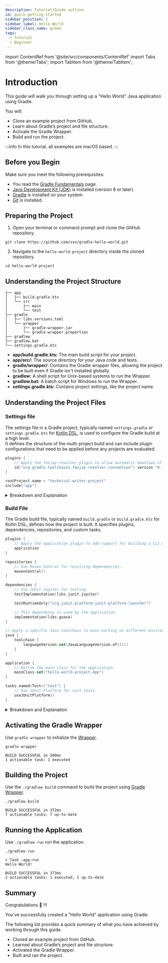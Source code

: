 ```yaml
---
description: Tutorial/Guide outline.
id: quick-getting-started
sidebar_position: 1
sidebar_label: Hello World
sidebar_class_name: green
tags:
  - Tutorial
  - Beginner
---
```


import ContentRef from '@site/src/components/ContentRef'
import Tabs from '@theme/Tabs';
import TabItem from '@theme/TabItem';

# Introduction

This guide will walk you through setting up a  "Hello World" Java application using Gradle.

You will:

- Clone an example project from GitHub.
- Learn about Gradle’s project and file structure.
- Activate the Gradle Wrapper.
- Build and run the project.

:::info
In this tutorial, all examples are macOS based.
:::

## Before you Begin

Make sure you meet the following prerequisites:

- You read the [Gradle Fundamentals](../fundamentals.md "Link to Fundamentals page") page.
- [Java Development Kit (JDK)](https://en.wikipedia.org/wiki/Java_Development_Kit "Link to JDK page on Wikipedia") is installed (version 8 or later).
- [Gradle](https://docs.gradle.org/current/userguide/installation.html#installation "Link to Gradle installation docs") is installed on your system.
- [Git](https://git-scm.com/ "Link to the website of Git") is installed.

## Preparing the Project

1. Open your terminal or command prompt and clone the GitHub repository.

```shell title="CLI"
git clone https://github.com/svx/gradle-hello-world.git
```

2. Navigate to the `hello-world-project` directory inside the cloned repository.

```shell title="CLI"
cd hello-world-project
```

## Understanding the Project Structure

```shell title="Project Structure Overview"
├── app
│   ├── build.gradle.kts
│   └── src
│       ├── main
│       └── test
├── gradle
│   ├── libs.versions.toml
│   └── wrapper
│       ├── gradle-wrapper.jar
│       └── gradle-wrapper.properties
├── gradlew
├── gradlew.bat
└── settings.gradle.kts
```

- **app/build.gradle.kts:** The main build script for your project.
- **app/src/:** The source directory for your Java code and tests.
- **gradle/wrapper/**: Contains the Gradle wrapper files, allowing the project to be built even if Gradle isn't installed globally.
- **gradlew:** A shell script for Unix-based systems to run the Wrapper.
- **gradlew.bat:** A batch script for Windows to run the Wrapper.
- **settings.gradle.kts:** Contains project settings, like the project name.

## Understanding the Project Files

### Settings file

The settings file in a Gradle project, typically named `settings.gradle` or `settings.gradle.kts` for [Kotlin DSL](https://docs.gradle.org/current/userguide/kotlin_dsl.html "Link to the Kotlin DSL docs"), is used to configure the Gradle build at a high level.<br />
It defines the structure of the multi-project build and can include plugin configurations that need to be applied before any projects are evaluated.

```kotlin showLineNumbers title="settings.gradle.kts"
plugins {
    // Apply the foojay-resolver plugin to allow automatic download of JDKs
    id("org.gradle.toolchains.foojay-resolver-convention") version "0.7.0"
}

rootProject.name = "technical-writer-project"
include("app")
```

<details>
<summary>Breakdown and Explanation</summary>
<p>

#### 1. Plugins Block

```kotlin {1-4} showLineNumbers title="Plugins"
plugins {
    // Apply the foojay-resolver plugin to allow automatic download of JDKs
    id("org.gradle.toolchains.foojay-resolver-convention") version "0.7.0"
}
```

The `plugins` block in the settings file is used to apply plugins that are necessary for configuring the build environment before any project-specific configurations are applied.

- **foojay-resolver Plugin:** The `org.gradle.toolchains.foojay-resolver-convention` plugin is used to facilitate the automatic download and management of JDKs through [Foojay](https://github.com/gradle/foojay-toolchains "Link to the GitHub repository of the Plugin") (a community-driven Java version manager).
This plugin ensures that the appropriate JDK version is available for the build, streamlining the setup process.
- **Version:** The version `0.7.0` specifies the exact version of the `foojay-resolver` plugin to use.

#### 2. Root Project Name

```kotlin {1} showLineNumbers title="Root Project Name"
rootProject.name = "technical-writer-project"
```

The `rootProject.name` property sets the name of the root project.
This is useful for multi-project builds where you have a main project (root project) and potentially several subprojects.

- **Name:** In this case, the root project is named `technical-writer-project`.
This name will be used as the identifier for the main project directory and in build outputs.

#### 3. Include Subprojects

```kotlin {1} showLineNumbers title="Include Subprojects"
include("app")
```

The `include` method is used to specify the subprojects that are part of the build.
Each subproject corresponds to a directory under the root project directory.

- **Subproject `app`:** The settings file includes a subproject named `app`.
This means there should be a directory named app under the root project directory (`technical-writer-project/app`), and this directory will contain its own `build.gradle.kts` file for specific build configurations.

</p>
</details>

### Build File

The Gradle build file, typically named `build.gradle` or `build.gradle.kts` for Kotlin DSL, defines how the project is built.
It specifies plugins, dependencies, repositories, and custom tasks.

```kotlin showLineNumbers title="build.gradle.kts"
plugins {
    // Apply the application plugin to add support for building a CLI application in Java.
    application
}

repositories {
    // Use Maven Central for resolving dependencies.
    mavenCentral()
}

dependencies {
    // Use JUnit Jupiter for testing.
    testImplementation(libs.junit.jupiter)

    testRuntimeOnly("org.junit.platform:junit-platform-launcher")

    // This dependency is used by the application.
    implementation(libs.guava)
}

// Apply a specific Java toolchain to ease working on different environments.
java {
    toolchain {
        languageVersion.set(JavaLanguageVersion.of(11))
    }
}

application {
    // Define the main class for the application.
    mainClass.set("hello.world.project.App")
}

tasks.named<Test>("test") {
    // Use JUnit Platform for unit tests.
    useJUnitPlatform()
}
```

<details>
<summary>Breakdown and Explanation</summary>
<p>

#### 1. Plugins Block

```kotlin {1-4} showLineNumbers title="Plugins"
plugins {
    // Apply the application plugin to add support for building a CLI application in Java.
    application
}
```

The `plugins` block is used to apply plugins to the project.

- **Application Plugin:** The `application` plugin adds tasks for building and running a Java command-line application.
It simplifies packaging and running the application by providing a convenient way to define the main class and build the executable.

#### 2. Repositories Block

```kotlin {1-4} showLineNumbers title="Repository"
repositories {
    // Use Maven Central for resolving dependencies.
    mavenCentral()
}
```

The `repositories` block specifies where Gradle should look for dependencies.

- **Maven Central:** The `mavenCentral()` method adds the Maven Central repository, which is a widely used repository for open-source libraries.

#### 3. Dependencies Block

```kotlin {1-9} showLineNumbers title="Dependencies"
dependencies {
    // Use JUnit Jupiter for testing.
    testImplementation(libs.junit.jupiter)

    testRuntimeOnly("org.junit.platform:junit-platform-launcher")

    // This dependency is used by the application.
    implementation(libs.guava)
}
```

The `dependencies` block defines the external libraries that the project depends on.

- **JUnit Jupiter:** The `testImplementation(libs.junit.jupiter)` line adds JUnit Jupiter (the new version of JUnit) as a dependency for writing and running tests.
`libs` is a reference to a version catalog, which centralizes dependency versions.
- **JUnit Platform Launcher:** The `testRuntimeOnly("org.junit.platform:junit-platform-launcher")` line adds the JUnit Platform Launcher as a runtime dependency for running tests.
- **Guava:** The `implementation(libs.guava)` line adds Google Guava as a dependency used by the application.
`implementation` means this dependency is required at both compile and runtime.

#### 4. Java Toolchain Block

```kotlin {1-6} showLineNumbers title="Java Toolchain"
// Apply a specific Java toolchain to ease working on different environments.
java {
    toolchain {
        languageVersion.set(JavaLanguageVersion.of(11))
    }
}
```

The `java` block configures the Java toolchain to ensure a consistent Java version across different development environments.

- **Java Version 11:** The `languageVersion.set(JavaLanguageVersion.of(11))` line specifies that Java 11 should be used for compiling and running the project.
This helps in managing projects that need to be built with a specific Java version, regardless of the JDK installed on the developer's machine.

#### 5. Application Block

```kotlin {1-4} showLineNumbers title="Application"
application {
    // Define the main class for the application.
    mainClass.set("hello.world.project.App")
}
```

The `application` block configures the application plugin.

- **Main Class:** The `mainClass.set("hello.world.project.App")` line defines the entry point of the application.
When the application is run, the specified class (`hello.world.project.App`) will be used as the main class.

#### 6. Custom Test Task Configuration

```kotlin {1-4} showLineNumbers title="Test Task Configuration"
tasks.named<Test>("test") {
    // Use JUnit Platform for unit tests.
    useJUnitPlatform()
}
```

This block customizes the behavior of the `test` task.

- **JUnit Platform:** The `useJUnitPlatform()` method configures the `test` task to use the [JUnit](https://junit.org/junit5/ "Link to the website of JUnit") Platform for discovering and running tests.
This is necessary for running JUnit Jupiter tests.

</p>
</details>

## Activating the Gradle Wrapper

Use `gradle wrapper` to initialize the [Wrapper](../fundamentals.md#gradle-wrapper "Link to documentation about the Gradle Wrapper").

<Tabs>
<TabItem value="Command">

```shell title="CLI"
gradle wrapper
```

</TabItem>
<TabItem value="Output">

```shell title="Output"
BUILD SUCCESSFUL in 500ms
1 actionable task: 1 executed
```

</TabItem>
</Tabs>

## Building the Project

Use the `./gradlew build` command to build the project using [Gradle Wrapper](../fundamentals.md#gradle-wrapper "Link to documentation about the Gradle Wrapper").

<Tabs>
<TabItem value="Command">

```shell title="CLI"
./gradlew build
```

</TabItem>
<TabItem value="Output">

```shell title="Result"
BUILD SUCCESSFUL in 372ms
7 actionable tasks: 7 up-to-date
```

</TabItem>
</Tabs>

## Running the Application

Use `./gradlew run` run the application.

<Tabs>
<TabItem value="Command">

```shell title="CLI"
./gradlew run
```

</TabItem>
<TabItem value="Output">

```shell title="Result"
> Task :app:run
Hello World!

BUILD SUCCESSFUL in 373ms
2 actionable tasks: 1 executed, 1 up-to-date
```

</TabItem>
</Tabs>

## Summary

Congratulations 🎉 !!!

You've successfully created a "Hello World" application using Gradle.

The following list provides a quick summary of what you have achieved by working through this guide.

- Cloned an example project from GitHub.
- Learned about Gradle’s project and file structure.
- Activated the Gradle Wrapper.
- Built and ran the project.

